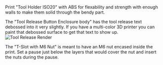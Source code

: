 Print "Tool Holder ISO20" with ABS for flexability and strength with enough walls to make them solid through the bendy part.

The "Tool Release Button Enclosure body" has the tool release text debossed into it very slightly. If you have a multi-color 3D printer you can paint that debossed surface to get that text to show up.
![Tool Release Render](https://github.com/user-attachments/assets/98356d05-dcb6-4fa2-b05c-82d96204eca7)

The "T-Slot with M6 Nut" is meant to have an M6 nut encased inside the print. Set a pause just below the layers that would cover the nut and insert the nuts during the pause.
